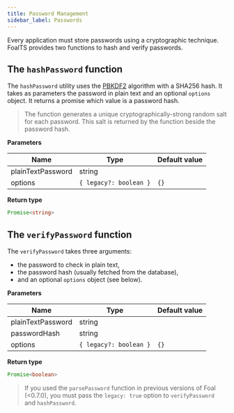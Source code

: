 ```yaml
---
title: Password Management
sidebar_label: Passwords
---
```


Every application must store passwords using a cryptographic technique. FoalTS provides two functions to hash and verify passwords.

## The `hashPassword` function

The `hashPassword` utility uses the [PBKDF2](https://en.wikipedia.org/wiki/PBKDF2) algorithm with a SHA256 hash. It takes as parameters the password in plain text and an optional `options` object. It returns a promise which value is a password hash.

> The function generates a unique cryptographically-strong random salt for each password. This salt is returned by the function beside the password hash.

**Parameters**

| Name | Type | Default value |
| --- | --- | --- |
| plainTextPassword | string | |
| options | `{ legacy?: boolean }` | `{}` |

**Return type**

```typescript
Promise<string>
```

## The `verifyPassword` function

The `verifyPassword` takes three arguments:
- the password to check in plain text,
- the password hash (usually fetched from the database),
- and an optional `options` object (see below).

**Parameters**

| Name | Type | Default value |
| --- | --- | --- |
| plainTextPassword | string | |
| passwordHash | string | |
| options | `{ legacy?: boolean }` | `{}` |

**Return type**

```typescript
Promise<boolean>
```

> If you used the `parsePassword` function in previous versions of Foal (<0.7.0), you must pass the `legacy: true` option to `verifyPassword` and `hashPassword`.
